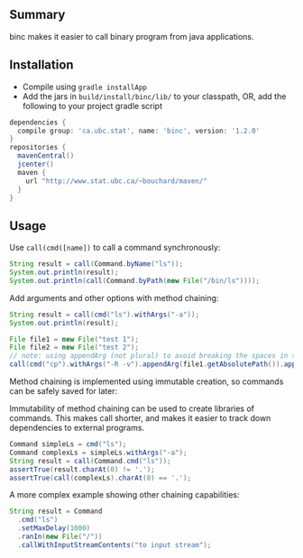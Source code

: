 <!-- File generated by tutorialj -->
Summary
-------

binc makes it easier to call binary program from java applications.

Installation
------------

- Compile using ``gradle installApp``
- Add the jars in  ``build/install/binc/lib/`` to your classpath, OR, add
the following to your project gradle script 

```groovy
dependencies {
  compile group: 'ca.ubc.stat', name: 'binc', version: '1.2.0'
}
repositories {
  mavenCentral()
  jcenter()
  maven {
    url "http://www.stat.ubc.ca/~bouchard/maven/"
  }
}
```

Usage
-------

Use ``call(cmd([name])`` to call a command synchronously:

```java
String result = call(Command.byName("ls"));
System.out.println(result);
System.out.println(call(Command.byPath(new File("/bin/ls"))));
```

Add arguments and other options with method chaining:

```java
String result = call(cmd("ls").withArgs("-a"));
System.out.println(result);

File file1 = new File("test 1");
File file2 = new File("test 2");
// note: using appendArg (not plural) to avoid breaking the spaces in the path names
call(cmd("cp").withArgs("-R -v").appendArg(file1.getAbsolutePath()).appendArg(file2.getAbsolutePath()));
```

Method chaining is implemented using immutable creation,
so commands can be safely saved for later:

Immutability of method chaining can be used to create
libraries of commands. This makes call shorter, and makes
it easier to track down dependencies to external programs.

```java
Command simpleLs = cmd("ls");
Command complexLs = simpleLs.withArgs("-a");
String result = call(Command.cmd("ls"));
assertTrue(result.charAt(0) != '.');
assertTrue(call(complexLs).charAt(0) == '.');
```

A more complex example showing other chaining
capabilities:

```java
String result = Command
  .cmd("ls")
  .setMaxDelay(1000)
  .ranIn(new File("/"))
  .callWithInputStreamContents("to input stream");
```

